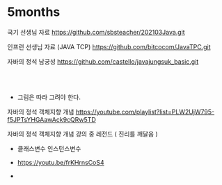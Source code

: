 # 5months
국기 선생님 자료
https://github.com/sbsteacher/202103Java.git

인프런 선생님 자료 (JAVA TCP)
https://github.com/bitcocom/JavaTPC.git

자바의 정석 남궁성
https://github.com/castello/javajungsuk_basic.git



<br><br>
* 그림은 따라 그려야 한다.

자바의 정석 객체지향 개념
https://youtube.com/playlist?list=PLW2UjW795-f5JPTsYHGAawAck9cQRw5TD

자바의 정석 객체지향 개념 강의 중 레전드 ( 진리를 깨달음 )
- 클래스변수 인스턴스변수
- https://youtu.be/frKHrnsCoS4

- 
